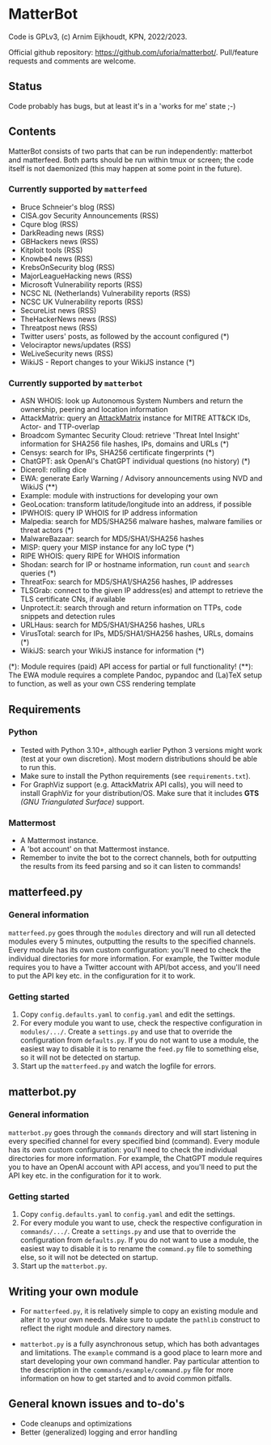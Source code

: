 # MatterBot

Code is GPLv3, (c) Arnim Eijkhoudt, KPN, 2022/2023.

Official github repository: https://github.com/uforia/matterbot/.
Pull/feature requests and comments are welcome.

## Status

Code probably has bugs, but at least it's in a 'works for me' state ;-)

## Contents

MatterBot consists of two parts that can be run independently: matterbot and matterfeed. Both parts should be run within tmux or screen; the code itself is not daemonized (this may happen at some point in the future).

### Currently supported by `matterfeed`

- Bruce Schneier's blog (RSS)
- CISA.gov Security Announcements (RSS)
- Cqure blog (RSS)
- DarkReading news (RSS)
- GBHackers news (RSS)
- Kitploit tools (RSS)
- Knowbe4 news (RSS)
- KrebsOnSecurity blog (RSS)
- MajorLeagueHacking news (RSS)
- Microsoft Vulnerability reports (RSS)
- NCSC NL (Netherlands) Vulnerability reports (RSS)
- NCSC UK Vulnerability reports (RSS)
- SecureList news (RSS)
- TheHackerNews news (RSS)
- Threatpost news (RSS)
- Twitter users' posts, as followed by the account configured (*)
- Velociraptor news/updates (RSS)
- WeLiveSecurity news (RSS)
- WikiJS - Report changes to your WikiJS instance (*)

### Currently supported by `matterbot`

- ASN WHOIS: look up Autonomous System Numbers and return the ownership, peering and location information
- AttackMatrix: query an [AttackMatrix](https://github.com/uforia/AttackMatrix) instance for MITRE ATT&CK IDs, Actor- and TTP-overlap
- Broadcom Symantec Security Cloud: retrieve 'Threat Intel Insight' information for SHA256 file hashes, IPs, domains and URLs (*)
- Censys: search for IPs, SHA256 certificate fingerprints (*)
- ChatGPT: ask OpenAI's ChatGPT individual questions (no history) (*)
- Diceroll: rolling dice
- EWA: generate Early Warning / Advisory announcements using NVD and WikiJS (**)
- Example: module with instructions for developing your own
- GeoLocation: transform latitude/longitude into an address, if possible
- IPWHOIS: query IP WHOIS for IP address information
- Malpedia: search for MD5/SHA256 malware hashes, malware families or threat actors (*)
- MalwareBazaar: search for MD5/SHA1/SHA256 hashes
- MISP: query your MISP instance for any IoC type (*)
- RIPE WHOIS: query RIPE for WHOIS information
- Shodan: search for IP or hostname information, run `count` and `search` queries (*)
- ThreatFox: search for MD5/SHA1/SHA256 hashes, IP addresses
- TLSGrab: connect to the given IP address(es) and attempt to retrieve the TLS certificate CNs, if available
- Unprotect.it: search through and return information on TTPs, code snippets and detection rules
- URLHaus: search for MD5/SHA1/SHA256 hashes, URLs
- VirusTotal: search for IPs, MD5/SHA1/SHA256 hashes, URLs, domains (*)
- WikiJS: search your WikiJS instance for information (*)

(*): Module requires (paid) API access for partial or full functionality!
(**): The EWA module requires a complete Pandoc, pypandoc and (La)TeX setup to function, as well as your own CSS rendering template

## Requirements

### Python

- Tested with Python 3.10+, although earlier Python 3 versions might work (test at your own discretion). Most modern distributions should be able to run this.
- Make sure to install the Python requirements (see `requirements.txt`).
- For GraphViz support (e.g. AttackMatrix API calls), you will need to install GraphViz for your distribution/OS. Make sure that it includes **GTS** *(GNU Triangulated Surface)* support.

### Mattermost

- A Mattermost instance.
- A 'bot account' on that Mattermost instance.
- Remember to invite the bot to the correct channels, both for outputting the results from its feed parsing and so it can listen to commands!

## matterfeed.py

### General information

`matterfeed.py` goes through the `modules` directory and will run all detected modules every 5 minutes, outputting the results to the specified channels. Every module has its own custom configuration: you'll need to check the individual directories for more information. For example, the Twitter module requires you to have a Twitter account with API/bot access, and you'll need to put the API key etc. in the configuration for it to work.

### Getting started

1) Copy `config.defaults.yaml` to `config.yaml` and edit the settings.
2) For every module you want to use, check the respective configuration in `modules/.../`. Create a `settings.py` and use that to override the configuration from `defaults.py`. If you do not want to use a module, the easiest way to disable it is to rename the `feed.py` file to something else, so it will not be detected on startup.
3) Start up the `matterfeed.py` and watch the logfile for errors.

## matterbot.py

### General information

`matterbot.py` goes through the `commands` directory and will start listening in every specified channel for every specified bind (command). Every module has its own custom configuration: you'll need to check the individual directories for more information. For example, the ChatGPT module requires you to have an OpenAI account with API access, and you'll need to put the API key etc. in the configuration for it to work.

### Getting started

1) Copy `config.defaults.yaml` to `config.yaml` and edit the settings.
2) For every module you want to use, check the respective configuration in `commands/.../`. Create a `settings.py` and use that to override the configuration from `defaults.py`. If you do not want to use a module, the easiest way to disable it is to rename the `command.py` file to something else, so it will not be detected on startup.
3) Start up the `matterbot.py`.

## Writing your own module

- For `matterfeed.py`, it is relatively simple to copy an existing module and alter it to your own needs. Make sure to update the `pathlib` construct to reflect the right module and directory names.

- `matterbot.py` is a fully asynchronous setup, which has both advantages and limitations. The `example` command is a good place to learn more and start developing your own command handler. Pay particular attention to the description in the `commands/example/command.py` file for more information on how to get started and to avoid common pitfalls.

## General known issues and to-do's

- Code cleanups and optimizations
- Better (generalized) logging and error handling
